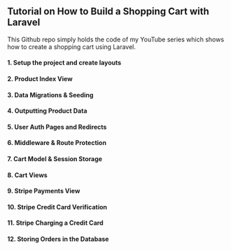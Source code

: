 ## Tutorial on How to Build a Shopping Cart with Laravel
This Github repo simply holds the code of my YouTube series which shows how to create a shopping cart using Laravel.<br>

#### 1. Setup the project and create layouts
#### 2. Product Index View
#### 3. Data Migrations & Seeding
#### 4. Outputting Product Data
#### 5. User Auth Pages and Redirects
#### 6. Middleware & Route Protection
#### 7. Cart Model & Session Storage
#### 8. Cart Views
#### 9. Stripe Payments View
#### 10. Stripe Credit Card Verification
#### 11. Stripe Charging a Credit Card
#### 12. Storing Orders in the Database

